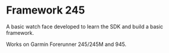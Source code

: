 # Framework 245

A basic watch face developed to learn the SDK and build a basic framework.

Works on Garmin Forerunner 245/245M and 945.
